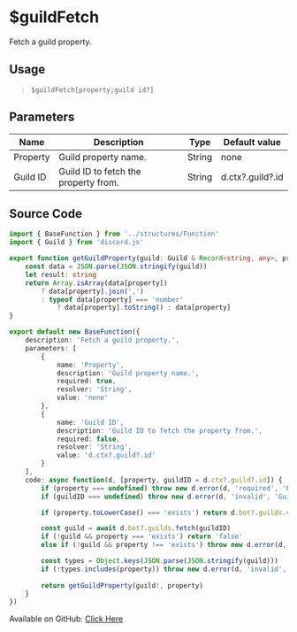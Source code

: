 # $guildFetch
Fetch a guild property.
## Usage
> `$guildFetch[property;guild id?]`
## Parameters
|   Name   |             Description              |  Type  |  Default value   |
|----------|--------------------------------------|--------|------------------|
| Property | Guild property name.                 | String | none             |
| Guild ID | Guild ID to fetch the property from. | String | d.ctx?.guild?.id |

## Source Code
```ts
import { BaseFunction } from '../structures/Function'
import { Guild } from 'discord.js'

export function getGuildProperty(guild: Guild & Record<string, any>, property: string) {
    const data = JSON.parse(JSON.stringify(guild))
    let result: string
    return Array.isArray(data[property]) 
        ? data[property].join(',') 
        : typeof data[property] === 'number' 
            ? data[property].toString() : data[property]
}

export default new BaseFunction({
    description: 'Fetch a guild property.',
    parameters: [
        {
            name: 'Property',
            description: 'Guild property name.',
            required: true,
            resolver: 'String',
            value: 'none'
        },
        {
            name: 'Guild ID',
            description: 'Guild ID to fetch the property from.',
            required: false,
            resolver: 'String',
            value: 'd.ctx?.guild?.id'
        }
    ],
    code: async function(d, [property, guildID = d.ctx?.guild?.id]) {
        if (property === undefined) throw new d.error(d, 'required', 'Property Name', d.function?.name!)
        if (guildID === undefined) throw new d.error(d, 'invalid', 'Guild ID', d.function?.name!)

        if (property.toLowerCase() === 'exists') return d.bot?.guilds.cache.has(guildID)

        const guild = await d.bot?.guilds.fetch(guildID)
        if (!guild && property === 'exists') return 'false'
        else if (!guild && property !== 'exists') throw new d.error(d, 'invalid', 'Property', d.function?.name!)

        const types = Object.keys(JSON.parse(JSON.stringify(guild)))
        if (!types.includes(property)) throw new d.error(d, 'invalid', 'Property', d.function?.name!)
        
        return getGuildProperty(guild!, property)
    }
})
```
Available on GitHub: [Click Here](https://github.com/Cyberghxst/bdjs/blob/v1/src/functions/guildFetch.ts)